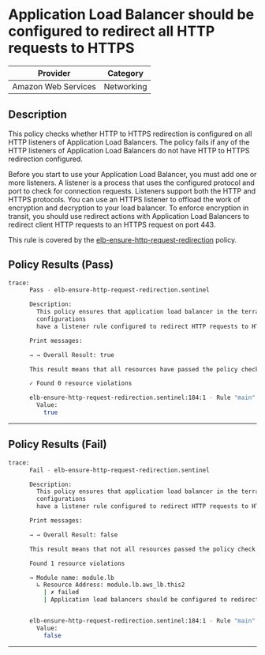 # Application Load Balancer should be configured to redirect all HTTP requests to HTTPS

| Provider            | Category     |
|---------------------|--------------|
| Amazon Web Services | Networking   |

## Description

This policy checks whether HTTP to HTTPS redirection is configured on all HTTP listeners of Application Load Balancers. The policy fails if any of the HTTP listeners of Application Load Balancers do not have HTTP to HTTPS redirection configured.

Before you start to use your Application Load Balancer, you must add one or more listeners. A listener is a process that uses the configured protocol and port to check for connection requests. Listeners support both the HTTP and HTTPS protocols. You can use an HTTPS listener to offload the work of encryption and decryption to your load balancer. To enforce encryption in transit, you should use redirect actions with Application Load Balancers to redirect client HTTP requests to an HTTPS request on port 443.

This rule is covered by the [elb-ensure-http-request-redirection](https://github.com/hashicorp/policy-library-FSBP-Policy-Set-for-AWS-Terraform/blob/main/policies/elb/elb-ensure-http-request-redirection.sentinel) policy.

## Policy Results (Pass)
```bash
trace:
      Pass - elb-ensure-http-request-redirection.sentinel

      Description:
        This policy ensures that application load balancer in the terraform
        configurations
        have a listener rule configured to redirect HTTP requests to HTTPS

      Print messages:

      → → Overall Result: true

      This result means that all resources have passed the policy check for the policy elb-ensure-http-request-redirection.

      ✓ Found 0 resource violations

      elb-ensure-http-request-redirection.sentinel:184:1 - Rule "main"
        Value:
          true
```

---

## Policy Results (Fail)
```bash
trace:
      Fail - elb-ensure-http-request-redirection.sentinel

      Description:
        This policy ensures that application load balancer in the terraform
        configurations
        have a listener rule configured to redirect HTTP requests to HTTPS

      Print messages:

      → → Overall Result: false

      This result means that not all resources passed the policy check and the protected behavior is not allowed for the policy elb-ensure-http-request-redirection.

      Found 1 resource violations

      → Module name: module.lb
        ↳ Resource Address: module.lb.aws_lb.this2
          | ✗ failed
          | Application load balancers should be configured to redirect all HTTP requests to HTTPS. Refer to https://docs.aws.amazon.com/securityhub/latest/userguide/elb-controls.html#elb-1 for more details.


      elb-ensure-http-request-redirection.sentinel:184:1 - Rule "main"
        Value:
          false
```

---